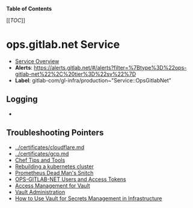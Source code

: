 <!-- MARKER: do not edit this section directly. Edit services/service-catalog.yml then run scripts/generate-docs -->

**Table of Contents**

[[_TOC_]]

# ops.gitlab.net Service

* [Service Overview](https://dashboards.gitlab.net/d/ops-gitlab-net-main/ops-gitlab-net-overview)
* **Alerts**: <https://alerts.gitlab.net/#/alerts?filter=%7Btype%3D%22ops-gitlab-net%22%2C%20tier%3D%22sv%22%7D>
* **Label**: gitlab-com/gl-infra/production~"Service::OpsGitlabNet"

## Logging

* []()

## Troubleshooting Pointers

* [../certificates/cloudflare.md](../certificates/cloudflare.md)
* [../certificates/gcp.md](../certificates/gcp.md)
* [Chef Tips and Tools](../config_management/chef-workflow.md)
* [Rebuilding a kubernetes cluster](../kube/k8s-cluster-rebuild.md)
* [Prometheus Dead Man's Snitch](../monitoring/prometheus-snitch.md)
* [OPS-GITLAB-NET Users and Access Tokens](../uncategorized/ops-gitlab-net-pat.md)
* [Access Management for Vault](../vault/access.md)
* [Vault Administration](../vault/administration.md)
* [How to Use Vault for Secrets Management in Infrastructure](../vault/usage.md)
<!-- END_MARKER -->

<!-- ## Summary -->

<!-- ## Architecture -->

<!-- ## Performance -->

<!-- ## Scalability -->

<!-- ## Availability -->

<!-- ## Durability -->

<!-- ## Security/Compliance -->

<!-- ## Monitoring/Alerting -->

<!-- ## Links to further Documentation -->
